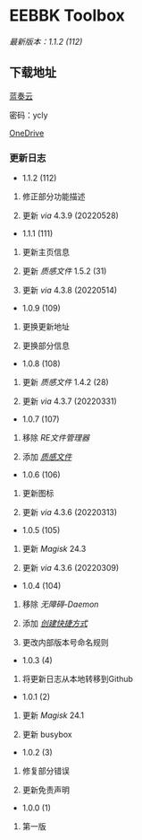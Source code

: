 # EEBBK Toolbox

*最新版本：1.1.2 (112)*

## 下载地址

[蓝奏云](https://ycly.lanzouw.com/b0aml0aih)

密码：ycly

[OneDrive](https://dljz-my.sharepoint.com/:f:/g/personal/ycly_nii_ink/EsbdEB2fiElNt6VqHK_dCc8BrzPkIj4QhOnCzMB591wSTA?e=npXU5i)

### 更新日志

- 1.1.2 (112)

1. 修正部分功能描述

2. 更新 *via* 4.3.9 (20220528)

- 1.1.1 (111)

1. 更新主页信息

2. 更新 *质感文件* 1.5.2 (31)

3. 更新 *via* 4.3.8 (20220514)

- 1.0.9 (109)

1. 更换更新地址

2. 更换部分信息

- 1.0.8 (108)

1. 更新 *质感文件* 1.4.2 (28)

2. 更新 *via* 4.3.7 (20220331)

- 1.0.7 (107)

1. 移除 *RE文件管理器*

2. 添加 [*质感文件*](https://www.coolapk.com/apk/me.zhanghai.android.files)

- 1.0.6 (106)

1. 更新图标

2. 更新 *via* 4.3.6 (20220313)

- 1.0.5 (105)

1. 更新 *Magisk* 24.3

2. 更新 *via* 4.3.6 (20220309)

- 1.0.4 (104)

1. 移除 *无障碍-Daemon*

2. 添加 [*创建快捷方式*](https://www.coolapk.com/apk/com.x7890.shortcutcreator)

3. 更改内部版本号命名规则

- 1.0.3 (4)

1. 将更新日志从本地转移到Github

- 1.0.1 (2)

1. 更新 *Magisk* 24.1

2. 更新 busybox

- 1.0.2 (3)

1. 修复部分错误

2. 更新免责声明

- 1.0.0 (1)

1. 第一版

